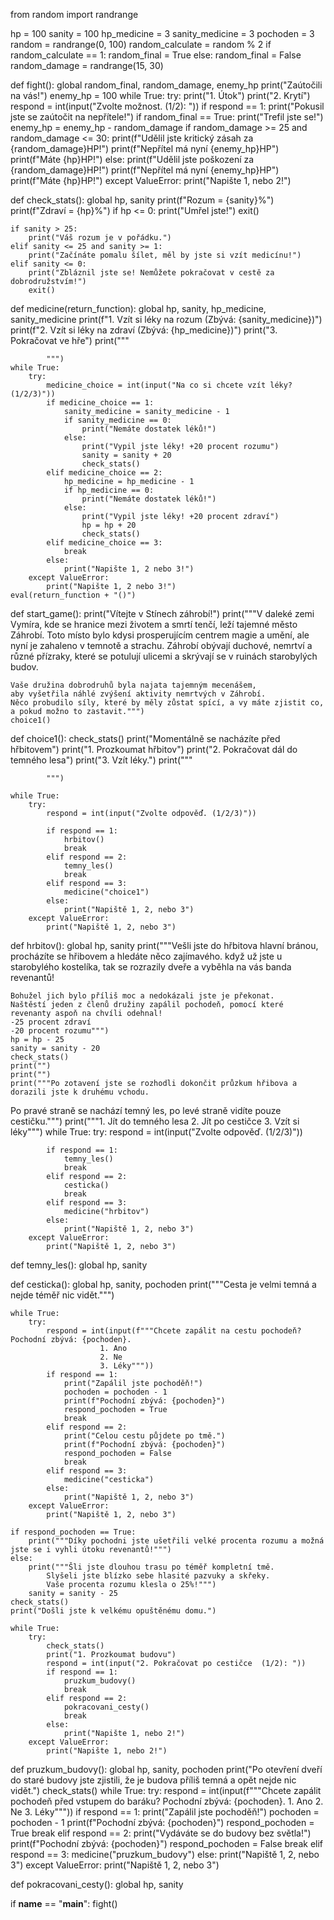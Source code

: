 from random import randrange

hp = 100
sanity = 100
hp_medicine = 3
sanity_medicine = 3
pochoden = 3
random = randrange(0, 100)
random_calculate = random % 2
if random_calculate == 1:
    random_final = True
else:
    random_final = False
random_damage = randrange(15, 30)



def fight():
    global random_final, random_damage, enemy_hp
    print("Zaútočili na vás!")
    enemy_hp = 100
    while True:
        try:
            print("1. Útok")
            print("2. Krytí")
            respond = int(input("Zvolte možnost. (1/2):   "))
            if respond == 1:
                print("Pokusil jste se zaútočit na nepřítele!")
                if random_final == True:
                    print("Trefil jste se!")
                    enemy_hp = enemy_hp - random_damage
                    if random_damage >= 25 and random_damage <= 30:
                        print(f"Udělil jste kritický zásah za {random_damage}HP!")
                        print(f"Nepřítel má nyní {enemy_hp}HP")
                        print(f"Máte {hp}HP!")
                    else:
                        print(f"Udělil jste poškození za {random_damage}HP!")
                        print(f"Nepřítel má nyní {enemy_hp}HP")
                        print(f"Máte {hp}HP!")
        except ValueError:
            print("Napište 1, nebo 2!")



def check_stats():
    global hp, sanity
    print(f"Rozum = {sanity}%")
    print(f"Zdraví = {hp}%")
    if hp <= 0:
        print("Umřel jste!")
        exit()
    
    if sanity > 25:
        print("Váš rozum je v pořádku.")
    elif sanity <= 25 and sanity >= 1:
        print("Začínáte pomalu šílet, měl by jste si vzít medicínu!")
    elif sanity <= 0:
        print("Zbláznil jste se! Nemůžete pokračovat v cestě za dobrodružstvím!")
        exit()

def medicine(return_function):
    global hp, sanity, hp_medicine, sanity_medicine
    print(f"1. Vzít si léky na rozum (Zbývá: {sanity_medicine})")
    print(f"2. Vzít si léky na zdraví (Zbývá: {hp_medicine})")
    print("3. Pokračovat ve hře")
    print("""
    
            """)
    while True:
        try:
            medicine_choice = int(input("Na co si chcete vzít léky? (1/2/3)"))
            if medicine_choice == 1:
                sanity_medicine = sanity_medicine - 1
                if sanity_medicine == 0:
                    print("Nemáte dostatek léků!")
                else:
                    print("Vypil jste léky! +20 procent rozumu")
                    sanity = sanity + 20
                    check_stats()
            elif medicine_choice == 2:
                hp_medicine = hp_medicine - 1
                if hp_medicine == 0:
                    print("Nemáte dostatek léků!")
                else:
                    print("Vypil jste léky! +20 procent zdraví")
                    hp = hp + 20
                    check_stats()
            elif medicine_choice == 3:
                break
            else:
                print("Napište 1, 2 nebo 3!")
        except ValueError:
            print("Napište 1, 2 nebo 3!")
    eval(return_function + "()")

def start_game():
    print("Vítejte v Stínech záhrobí!")
    print("""V daleké zemi Vymíra, kde se hranice mezi životem a smrtí tenčí,
    leží tajemné město Záhrobí. Toto místo bylo kdysi prosperujícím centrem magie a umění, 
    ale nyní je zahaleno v temnotě a strachu. Záhrobí obývají duchové, nemrtví a různé přízraky, 
    které se potulují ulicemi a skrývají se v ruinách starobylých budov.
        
    Vaše družina dobrodruhů byla najata tajemným mecenášem, 
    aby vyšetřila náhlé zvýšení aktivity nemrtvých v Záhrobí. 
    Něco probudilo síly, které by měly zůstat spící, a vy máte zjistit co, 
    a pokud možno to zastavit.""")
    choice1()

def choice1():
    check_stats()
    print("Momentálně se nacházíte před hřbitovem")
    print("1. Prozkoumat hřbitov")
    print("2. Pokračovat dál do temného lesa")
    print("3. Vzít léky.")
    print("""
    
            """)
    
    while True:
        try:
            respond = int(input("Zvolte odpověď. (1/2/3)"))
            
            if respond == 1:
                hrbitov()
                break
            elif respond == 2:
                temny_les()
                break
            elif respond == 3:
                medicine("choice1")
            else:
                print("Napiště 1, 2, nebo 3")
        except ValueError:
            print("Napiště 1, 2, nebo 3")

def hrbitov():
    global hp, sanity
    print("""Vešli jste do hřbitova hlavní bránou, procházíte se hřibovem a hledáte něco zajímavého.
    když už jste u starobylého kostelíka, tak se rozrazily dveře a vyběhla na vás banda revenantů!
        
    Bohužel jich bylo příliš moc a nedokázali jste je překonat. 
    Naštěstí jeden z členů družiny zapálil pochodeň, pomocí které revenanty aspoň na chvíli odehnal!
    -25 procent zdraví
    -20 procent rozumu""")
    hp = hp - 25
    sanity = sanity - 20
    check_stats()
    print("")
    print("")
    print("""Po zotavení jste se rozhodli dokončit průzkum hřibova a dorazili jste k druhému vchodu. 
Po pravé straně se nachází temný les, po levé straně vidíte pouze cestičku.""")
    print("""1. Jít do temného lesa
2. Jít po cestičce
3. Vzít si léky""")
    while True:
        try:
            respond = int(input("Zvolte odpověď. (1/2/3)"))
            
            if respond == 1:
                temny_les()
                break
            elif respond == 2:
                cesticka()
                break
            elif respond == 3:
                medicine("hrbitov")
            else:
                print("Napiště 1, 2, nebo 3")
        except ValueError:
            print("Napiště 1, 2, nebo 3")

def temny_les():
    global hp, sanity
    
    

def cesticka():
    global hp, sanity, pochoden
    print("""Cesta je velmi temná a nejde téměř nic vidět.""")
    
    while True:
        try:
            respond = int(input(f"""Chcete zapálit na cestu pochodeň? Pochodní zbývá: {pochoden}.
                        1. Ano
                        2. Ne
                        3. Léky"""))
            if respond == 1:
                print("Zapálil jste pochoděň!")
                pochoden = pochoden - 1
                print(f"Pochodní zbývá: {pochoden}")
                respond_pochoden = True
                break
            elif respond == 2:
                print("Celou cestu půjdete po tmě.")
                print(f"Pochodní zbývá: {pochoden}")
                respond_pochoden = False
                break
            elif respond == 3:
                medicine("cesticka")
            else:
                print("Napiště 1, 2, nebo 3")
        except ValueError:
            print("Napiště 1, 2, nebo 3")

    if respond_pochoden == True:
        print("""Díky pochodni jste ušetřili velké procenta rozumu a možná jste se i vyhli útoku revenantů!""")
    else:
        print("""Šli jste dlouhou trasu po téměř kompletní tmě. 
            Slyšeli jste blízko sebe hlasité pazvuky a skřeky.
            Vaše procenta rozumu klesla o 25%!""")
        sanity = sanity - 25
    check_stats()
    print("Došli jste k velkému opuštěnému domu.")

    while True:
        try:
            check_stats()
            print("1. Prozkoumat budovu")
            respond = int(input("2. Pokračovat po cestičce  (1/2): "))
            if respond == 1:
                pruzkum_budovy()
                break
            elif respond == 2:
                pokracovani_cesty()
                break
            else:
                print("Napište 1, nebo 2!")
        except ValueError:
            print("Napište 1, nebo 2!")

def pruzkum_budovy():
    global hp, sanity, pochoden
    print("Po otevření dveří do staré budovy jste zjistili, že je budova příliš temná a opět nejde nic vidět.")
    check_stats()
    while True:
        try:
            respond = int(input(f"""Chcete zapálit pochodeň před vstupem do baráku? Pochodní zbývá: {pochoden}.
                        1. Ano
                        2. Ne
                        3. Léky"""))
            if respond == 1:
                print("Zapálil jste pochoděň!")
                pochoden = pochoden - 1
                print(f"Pochodní zbývá: {pochoden}")
                respond_pochoden = True
                break
            elif respond == 2:
                print("Vydáváte se do budovy bez světla!")
                print(f"Pochodní zbývá: {pochoden}")
                respond_pochoden = False
                break
            elif respond == 3:
                medicine("pruzkum_budovy")
            else:
                print("Napiště 1, 2, nebo 3")
        except ValueError:
            print("Napiště 1, 2, nebo 3")
        

def pokracovani_cesty():
    global hp, sanity
        






if __name__ == "__main__":
    fight()
